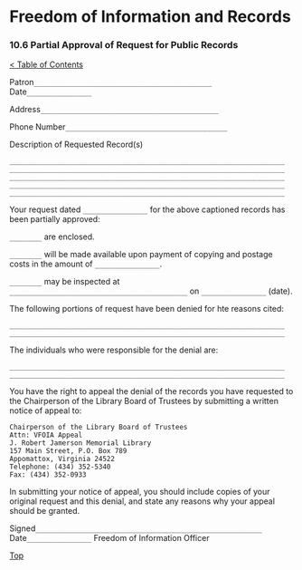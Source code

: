 [0]: ../README.md
[10.6]: public-records-partial

# Freedom of Information and Records
### 10.6 Partial Approval of Request for Public Records
[< Table of Contents][0]

Patron``____________________________________________`` Date``________________``

Address``____________________________________________``

Phone Number``________________________________________``

Description of Requested Record(s)
```
____________________________________________________________________
____________________________________________________________________
____________________________________________________________________
____________________________________________________________________
____________________________________________________________________
```
Your request dated ``________________`` for the above captioned records has been partially approved:

``________`` are enclosed.

``________`` will be made available upon payment of copying and postage costs in the amount of ``________________``.

``________`` may be inspected at ``____________________________________________`` on ``________________`` (date).

The following portions of request have been denied for hte reasons cited:
```
____________________________________________________________________
____________________________________________________________________
```
The individuals who were responsible for the denial are:
```
____________________________________________________________________
____________________________________________________________________
```
You have the right to appeal the denial of the records you have requested to the Chairperson of the Library Board of Trustees by submitting a written notice of appeal to:
```
Chairperson of the Library Board of Trustees
Attn: VFOIA Appeal
J. Robert Jamerson Memorial Library
157 Main Street, P.O. Box 789
Appomattox, Virginia 24522
Telephone: (434) 352-5340
Fax: (434) 352-0933
```
In submitting your notice of appeal, you should include copies of your original request and this denial, and state any reasons why your appeal should be granted.

Signed``________________________________________________________`` Date``________________``
Freedom of Information Officer

[Top][10.6]
